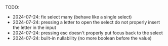 TODO:

- 2024-07-24: fix select many (behave like a single select)
- 2024-07-24: pressing a letter to open the select do not properly insert the letter in the input
- 2024-07-24: pressing esc doesn't properly put focus back to the select
- 2024-07-24: built-in nullability (no more boolean before the value)